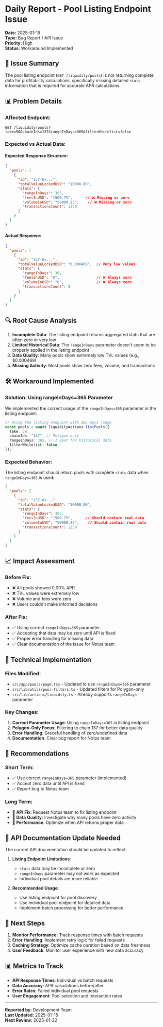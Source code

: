 # Daily Report - Pool Listing Endpoint Issue

**Date:** 2025-01-15  
**Type:** Bug Report / API Issue  
**Priority:** High  
**Status:** Workaround Implemented  

## 🚨 Issue Summary

The pool listing endpoint (`GET /liquidity/pools`) is not returning complete data for profitability calculations, specifically missing detailed `stats` information that is required for accurate APR calculations.

## 📊 Problem Details

### **Affected Endpoint:**
```
GET /liquidity/pools?take=50&chainIds=137&rangeInDays=365&filterWhitelist=false
```

### **Expected vs Actual Data:**

#### **Expected Response Structure:**
```json
{
  "pools": [
    {
      "id": "137-0x...",
      "totalValueLockedUSD": "10000.00",
      "stats": {
        "rangeInDays": 365,
        "feesInUSD": "1500.75",      // ❌ Missing or zero
        "volumeInUSD": "50000.25",    // ❌ Missing or zero
        "transactionsCount": 1250
      }
    }
  ]
}
```

#### **Actual Response:**
```json
{
  "pools": [
    {
      "id": "137-0x...",
      "totalValueLockedUSD": "0.000469",  // Very low values
      "stats": {
        "rangeInDays": 30,
        "feesInUSD": "0",                 // ❌ Always zero
        "volumeInUSD": "0",               // ❌ Always zero
        "transactionsCount": 0
      }
    }
  ]
}
```

## 🔍 Root Cause Analysis

1. **Incomplete Data**: The listing endpoint returns aggregated stats that are often zero or very low
2. **Limited Historical Data**: The `rangeInDays` parameter doesn't seem to be properly applied in the listing endpoint
3. **Data Quality**: Many pools show extremely low TVL values (e.g., $0.000469)
4. **Missing Activity**: Most pools show zero fees, volume, and transactions

## 🛠️ Workaround Implemented

### **Solution: Using rangeInDays=365 Parameter**
We implemented the correct usage of the `rangeInDays=365` parameter in the listing endpoint:

```typescript
// Using the listing endpoint with 365 days range
const pools = await liquidityActions.listPools({
  take: 50,
  chainIds: "137", // Polygon only
  rangeInDays: 365, // 1 year for historical data
  filterWhitelist: false
});
```

### **Expected Behavior:**
The listing endpoint should return pools with complete `stats` data when `rangeInDays=365` is used:

```json
{
  "pools": [
    {
      "id": "137-0x...",
      "totalValueLockedUSD": "10000.00",
      "stats": {
        "rangeInDays": 365,
        "feesInUSD": "1500.75",      // Should contain real data
        "volumeInUSD": "50000.25",    // Should contain real data
        "transactionsCount": 1250
      }
    }
  ]
}
```

## 📈 Impact Assessment

### **Before Fix:**
- ❌ All pools showed 0.00% APR
- ❌ TVL values were extremely low
- ❌ Volume and fees were zero
- ❌ Users couldn't make informed decisions

### **After Fix:**
- ✅ Using correct `rangeInDays=365` parameter
- ✅ Accepting that data may be zero until API is fixed
- ✅ Proper error handling for missing data
- ✅ Clear documentation of the issue for Notus team

## 🔧 Technical Implementation

### **Files Modified:**
- `src/app/pools/page.tsx` - Updated to use `rangeInDays=365` parameter
- `src/lib/utils/pool-filters.ts` - Updated filters for Polygon-only
- `src/lib/actions/liquidity.ts` - Already supports `rangeInDays` parameter

### **Key Changes:**
1. **Correct Parameter Usage**: Using `rangeInDays=365` in listing endpoint
2. **Polygon-Only Focus**: Filtering to chain 137 for better data quality
3. **Error Handling**: Graceful handling of zero/undefined data
4. **Documentation**: Clear bug report for Notus team

## 🎯 Recommendations

### **Short Term:**
- ✅ Use correct `rangeInDays=365` parameter (implemented)
- ✅ Accept zero data until API is fixed
- ✅ Report bug to Notus team

### **Long Term:**
- 🔄 **API Fix**: Request Notus team to fix listing endpoint
- 🔄 **Data Quality**: Investigate why many pools have zero activity
- 🔄 **Performance**: Optimize when API returns proper data

## 📝 API Documentation Update Needed

The current API documentation should be updated to reflect:

1. **Listing Endpoint Limitations**: 
   - `stats` data may be incomplete or zero
   - `rangeInDays` parameter may not work as expected
   - Individual pool details are more reliable

2. **Recommended Usage**:
   - Use listing endpoint for pool discovery
   - Use individual pool endpoint for detailed data
   - Implement batch processing for better performance

## 🚀 Next Steps

1. **Monitor Performance**: Track response times with batch requests
2. **Error Handling**: Implement retry logic for failed requests
3. **Caching Strategy**: Optimize cache duration based on data freshness
4. **User Feedback**: Monitor user experience with new data accuracy

## 📊 Metrics to Track

- **API Response Times**: Individual vs batch requests
- **Data Accuracy**: APR calculations before/after
- **Error Rates**: Failed individual pool requests
- **User Engagement**: Pool selection and interaction rates

---

**Reported by:** Development Team  
**Last Updated:** 2025-01-15  
**Next Review:** 2025-01-22

